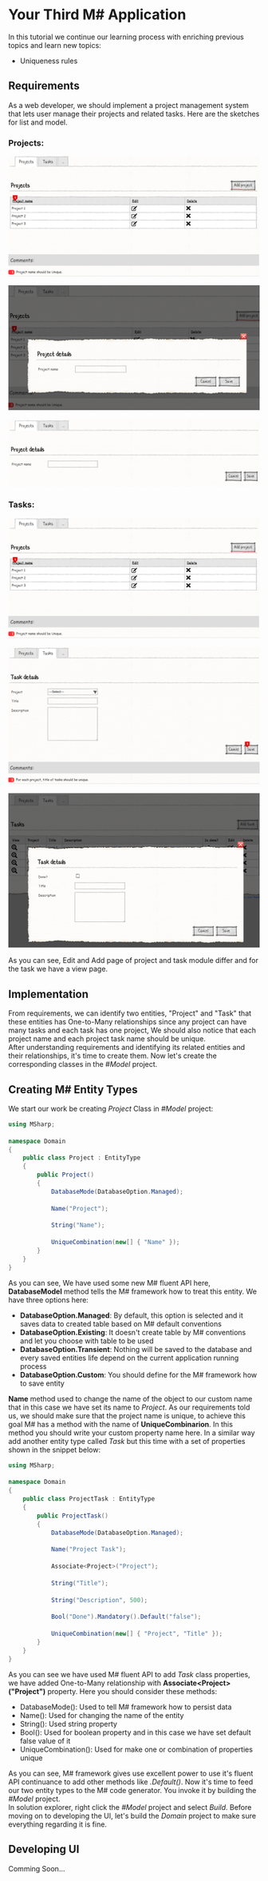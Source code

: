 # Your Third M# Application
In this tutorial we continue our learning process with enriching previous topics and learn new topics:

 - Uniqueness rules

## Requirements
As a web developer, we should implement a project management system that lets user manage their projects and related tasks. 
Here are the sketches for list and model.

### Projects:
![Projects List](Projects.PNG "Projects List")

![Add Project](Project-Add.PNG "Add Project")

![Edit Project](Project-Edit.PNG "Edit Project")

### Tasks:
![Tasks List](Projects.PNG "Tasks List")

![Add Task](Task-Add.PNG "Add Task")

![Edit Task](Task-Edit.PNG "Edit Task")

As you can see, Edit and Add page of project and task module differ and for the task we have a view page.

## Implementation
From requirements, we can identify two entities, "Project" and "Task" that these entities has One-to-Many relationships since any project can have many tasks and each task has one project, We should also notice that each project name and each project task name should be unique.  
After understanding requirements and identifying its related entities and their relationships, it's time to create them. Now let's create the corresponding classes in the *#Model* project.

## Creating M# Entity Types
We start our work be creating *Project* Class in *#Model* project:

```C#
using MSharp;

namespace Domain
{
    public class Project : EntityType
    {
        public Project()
        {
            DatabaseMode(DatabaseOption.Managed);

            Name("Project");

            String("Name");

            UniqueCombination(new[] { "Name" });
        }
    }
}
```
As you can see, We have used some new M# fluent API here, **DatabaseModel** method tells the M# framework how to treat this entity. We have three options here:

- **DatabaseOption.Managed**: By default, this option is selected and it saves data to created table based on M# default conventions
- **DatabaseOption.Existing**: It doesn't create table by M# conventions and let you choose with table to be used
- **DatabaseOption.Transient**: Nothing will be saved to the database and every saved entities life depend on the current application running process
- **DatabaseOption.Custom**: You should define for the M# framework how to save entity

**Name** method used to change the name of the object to our custom name that in this case we have set its name to *Project*. As our requirements told us, we should make sure that the project name is unique, to achieve this goal M# has a method with the name of **UniqueCombinarion**. In this method you should write your custom property name here.
In a similar way add another entity type called *Task* but this time with a set of properties shown in the snippet below:

```C#
using MSharp;

namespace Domain
{
    public class ProjectTask : EntityType
    {
        public ProjectTask()
        {
            DatabaseMode(DatabaseOption.Managed);

            Name("Project Task");

            Associate<Project>("Project");

            String("Title");

            String("Description", 500);

            Bool("Done").Mandatory().Default("false");

            UniqueCombination(new[] { "Project", "Title" });
        }
    }
}
```

As you can see we have used M# fluent API to add *Task* class properties, we have added One-to-Many relationship with **Associate\<Project>("Project")** property.
Here you should consider these methods:
 - DatabaseMode(): Used to tell M# framework how to persist data
 - Name(): Used for changing the name of the entity
 - String(): Used string property
 - Bool(): Used for boolean property and in this case we have set default false value of it
 - UniqueCombination(): Used for make one or combination of properties unique

As you can see, M# framework gives use excellent power to use it's fluent API continuance to add other methods like *.Default()*.
Now it's time to feed our two entity types to the M# code generator. You invoke it by building the *#Model* project.  
In solution explorer, right click the *#Model* project and select *Build*.
Before moving on to developing the UI, let's build the *Domain* project to make sure everything regarding it is fine.

## Developing UI
Comming Soon...